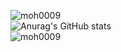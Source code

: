 
![moh0009](https://github-profile-trophy.vercel.app/?username=moh0009&margin-w=20)
<br>
![Anurag's GitHub stats](https://github-readme-stats.vercel.app/api?username=moh0009&show_icons=true&theme=merko)
<br>
![moh0009]("https://github-readme-stats.vercel.app/api/top-langs/?username=moh0009&layout=compact&hide_border=true&bg_color=00000000&text_color=667799&custom_title=Top+Languages&title_color=388286")
